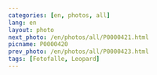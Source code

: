 ```yaml
---
categories: [en, photos, all]
lang: en
layout: photo
next_photo: /en/photos/all/P0000421.html
picname: P0000420
prev_photo: /en/photos/all/P0000423.html
tags: [Fotofalle, Leopard]
---
```

